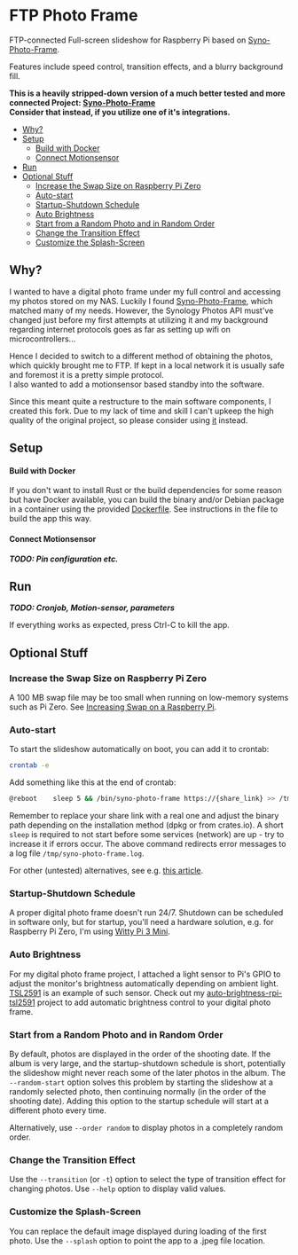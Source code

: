 # FTP Photo Frame

FTP-connected Full-screen slideshow for Raspberry Pi based on [Syno-Photo-Frame](https://github.com/Caleb9/syno-photo-frame).

Features include speed control, transition effects, and a blurry
background fill.

__This is a heavily stripped-down version of a much better tested and more connected Project: [Syno-Photo-Frame](https://github.com/Caleb9/syno-photo-frame)</br>
Consider that instead, if you utilize one of it's integrations.__

- [Why?](#why)
- [Setup](#setup)
    - [Build with Docker](#build-with-docker)
    - [Connect Motionsensor](#connect-motionsensor)
- [Run](#run)
- [Optional Stuff](#optional-stuff)
  - [Increase the Swap Size on Raspberry Pi Zero](#increase-the-swap-size-on-raspberry-pi-zero)
  - [Auto-start](#auto-start)
  - [Startup-Shutdown Schedule](#startup-shutdown-schedule)
  - [Auto Brightness](#auto-brightness)
  - [Start from a Random Photo and in Random Order](#start-from-a-random-photo-and-in-random-order)
  - [Change the Transition Effect](#change-the-transition-effect)
  - [Customize the Splash-Screen](#customize-the-splash-screen)

## Why?

I wanted to have a digital photo frame under my full control and accessing my photos stored on my NAS. Luckily I found [Syno-Photo-Frame](https://github.com/Caleb9/syno-photo-frame), which matched many of my needs. However, the Synology Photos API must've changed just before my first attempts at utilizing it and my background regarding internet protocols goes as far as setting up wifi on microcontrollers...

Hence I decided to switch to a different method of obtaining the photos, 
which quickly brought me to FTP. If kept in a local network it is usually safe and foremost it is a pretty simple protocol.</br>
I also wanted to add a motionsensor based standby into the software.</br>

Since this meant quite a restructure to the main software components, I created this fork. Due to my lack of time and skill I can't upkeep the high quality of the original project, so please consider using [it](https://github.com/Caleb9/syno-photo-frame) instead.

## Setup

#### Build with Docker

If you don't want to install Rust or the build dependencies for some
reason but have Docker available, you can build the binary and/or
Debian package in a container using the provided
[Dockerfile](./docker/Dockerfile). See instructions in the file to build the
app this way.

#### Connect Motionsensor

*__TODO: Pin configuration etc.__*

## Run

*__TODO: Cronjob, Motion-sensor, parameters__*

If everything works as expected, press Ctrl-C to kill the app.

## Optional Stuff

### Increase the Swap Size on Raspberry Pi Zero

A 100 MB swap file may be too small when running on low-memory systems
such as Pi Zero. See [Increasing Swap on a Raspberry
Pi](https://pimylifeup.com/raspberry-pi-swap-file/).

### Auto-start

To start the slideshow automatically on boot, you can add it to
crontab:

```bash
crontab -e
```

Add something like this at the end of crontab:

```bash
@reboot    sleep 5 && /bin/syno-photo-frame https://{share_link} >> /tmp/syno-photo-frame.log 2>&1
```

Remember to replace your share link with a real one and adjust the
binary path depending on the installation method (dpkg or from
crates.io). A short `sleep` is required to not start before some
services (network) are up - try to increase it if errors occur. The
above command redirects error messages to a log file
`/tmp/syno-photo-frame.log`.

For other (untested) alternatives, see e.g. [this
article](https://www.dexterindustries.com/howto/run-a-program-on-your-raspberry-pi-at-startup/).

### Startup-Shutdown Schedule

A proper digital photo frame doesn't run 24/7. Shutdown can be
scheduled in software only, but for startup, you'll need a hardware
solution, e.g. for Raspberry Pi Zero, I'm using [Witty Pi 3
Mini](https://www.adafruit.com/product/5038).



### Auto Brightness

For my digital photo frame project, I attached a light sensor to Pi's
GPIO to adjust the monitor's brightness automatically depending on
ambient light. [TSL2591](https://www.adafruit.com/product/1980) is an
example of such sensor. Check out my
[auto-brightness-rpi-tsl2591](https://github.com/Caleb9/auto-brightness-rpi-tsl2591)
project to add automatic brightness control to your digital photo
frame.

### Start from a Random Photo and in Random Order

By default, photos are displayed in the order of the shooting date. If
the album is very large, and the startup-shutdown schedule is short,
potentially the slideshow might never reach some of the later photos
in the album. The `--random-start` option solves this problem by
starting the slideshow at a randomly selected photo, then continuing
normally (in the order of the shooting date). Adding this option to
the startup schedule will start at a different photo every time.

Alternatively, use `--order random` to display photos in a completely
random order.

### Change the Transition Effect

Use the `--transition` (or `-t`) option to select the type of
transition effect for changing photos. Use `--help` option to display
valid values.

### Customize the Splash-Screen

You can replace the default image displayed during loading of the
first photo. Use the `--splash` option to point the app to a .jpeg
file location.
